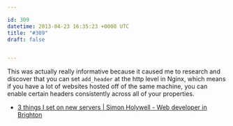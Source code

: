 ```yaml
---

id: 309
datetime: 2013-04-23 16:35:23 +0000 UTC
title: "#309"
draft: false


---
```


This was actually really informative because it caused me to research and discover that you can set `add_header` at the http level in Nginx, which means if you have a lot of websites hosted off of the same machine, you can enable certain headers consistently across all of your properties. 

 
 * [3 things I set on new servers | Simon Holywell - Web developer in Brighton](http://simonholywell.com/post/2013/04/three-things-i-set-on-new-servers.html)


